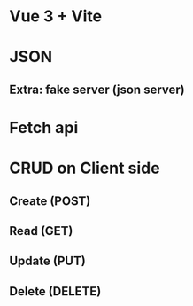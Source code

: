 # Vue 3 + Vite

# JSON


## Extra: fake server (json server)


# Fetch api


# CRUD on Client side

## Create (POST)


## Read (GET)


## Update (PUT)


## Delete (DELETE)

